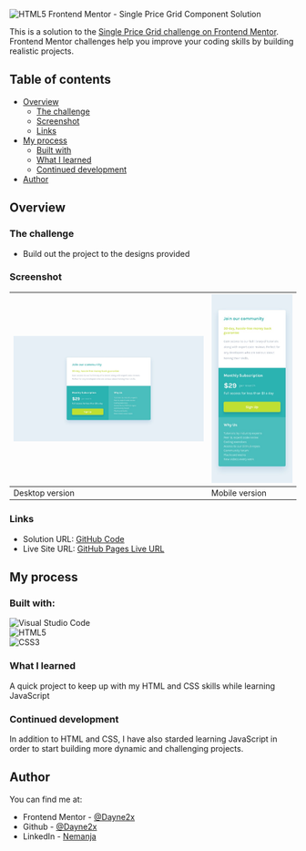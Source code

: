 ![HTML5](https://img.shields.io/badge/html5-%23E34F26.svg?style=for-the-badge&logo=html5&logoColor=white) Frontend Mentor - Single Price Grid Component Solution

This is a solution to the [Single Price Grid challenge on Frontend Mentor](https://www.frontendmentor.io/challenges/single-price-grid-component-5ce41129d0ff452fec5abbbc). Frontend Mentor challenges help you improve your coding skills by building realistic projects. 

## Table of contents

- [Overview](#overview)
  - [The challenge](#the-challenge)
  - [Screenshot](#screenshot)
  - [Links](#links)
- [My process](#my-process)
  - [Built with](#built-with)
  - [What I learned](#what-i-learned)
  - [Continued development](#continued-development)
- [Author](#author)

## Overview

### The challenge

- Build out the project to the designs provided

### Screenshot
| ![](./design/desktop-design.jpg) | ![](./design/mobile-design.jpg) |
| ------------------------------ | ----------------------------- |
| Desktop version                | Mobile version                |

### Links

- Solution URL: [GitHub Code](https://github.com/Dayne2x/Social-Proof-Section)
- Live Site URL: [GitHub Pages Live URL](https://dayne2x.github.io/Social-Proof-Section/)

## My process

### Built with:

![Visual Studio Code](https://img.shields.io/badge/Visual%20Studio%20Code-0078d7.svg?style=for-the-badge&logo=visual-studio-code&logoColor=white) <br>
![HTML5](https://img.shields.io/badge/html5-%23E34F26.svg?style=for-the-badge&logo=html5&logoColor=white) <br>
![CSS3](https://img.shields.io/badge/css3-%231572B6.svg?style=for-the-badge&logo=css3&logoColor=white) <br>



### What I learned

A quick project to keep up with my HTML and CSS skills while learning JavaScript


### Continued development

In addition to HTML and CSS, I have also starded learning JavaScript in order to start building more dynamic and challenging projects.



## Author
You can find me at:

- Frontend Mentor - [@Dayne2x](https://www.frontendmentor.io/profile/Dayne2x)
- Github - [@Dayne2x](https://github.com/Dayne2x)
- LinkedIn - [Nemanja](https://www.linkedin.com/in/nemanjadayne/)

